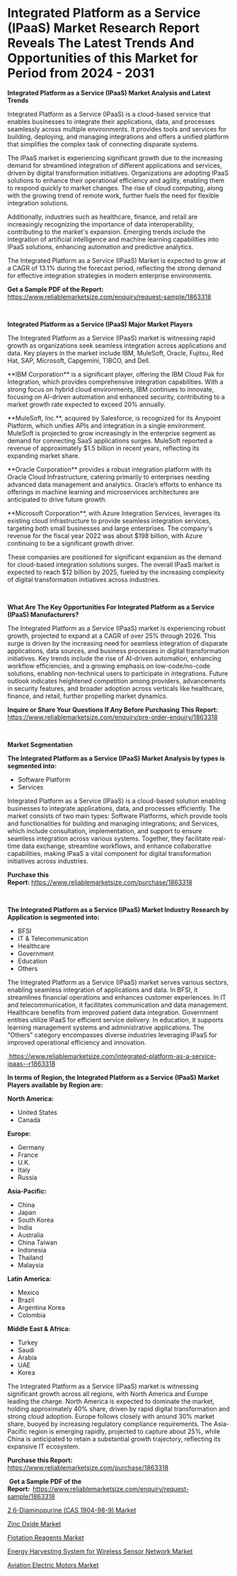 <p><h1>Integrated Platform as a Service (IPaaS) Market Research Report Reveals The Latest Trends And Opportunities of this Market for Period from 2024 - 2031</h1></p><p><strong>Integrated Platform as a Service (IPaaS) Market Analysis and Latest Trends</strong></p>
<p><p>Integrated Platform as a Service (IPaaS) is a cloud-based service that enables businesses to integrate their applications, data, and processes seamlessly across multiple environments. It provides tools and services for building, deploying, and managing integrations and offers a unified platform that simplifies the complex task of connecting disparate systems.</p><p>The IPaaS market is experiencing significant growth due to the increasing demand for streamlined integration of different applications and services, driven by digital transformation initiatives. Organizations are adopting IPaaS solutions to enhance their operational efficiency and agility, enabling them to respond quickly to market changes. The rise of cloud computing, along with the growing trend of remote work, further fuels the need for flexible integration solutions.</p><p>Additionally, industries such as healthcare, finance, and retail are increasingly recognizing the importance of data interoperability, contributing to the market's expansion. Emerging trends include the integration of artificial intelligence and machine learning capabilities into IPaaS solutions, enhancing automation and predictive analytics.</p><p>The Integrated Platform as a Service (IPaaS) Market is expected to grow at a CAGR of 13.1% during the forecast period, reflecting the strong demand for effective integration strategies in modern enterprise environments.</p></p>
<p><strong>Get a Sample PDF of the Report:&nbsp;</strong> <a href="https://www.reliablemarketsize.com/enquiry/request-sample/1863318?utm_campaign=1140&utm_medium=2&utm_source=Github&utm_content=ia&utm_term=21102024&utm_id=integrated-platform-as-a-service-ipaas">https://www.reliablemarketsize.com/enquiry/request-sample/1863318</a></p>
<p>&nbsp;</p>
<p><strong>Integrated Platform as a Service (IPaaS) Major Market Players</strong></p>
<p><p>The Integrated Platform as a Service (IPaaS) market is witnessing rapid growth as organizations seek seamless integration across applications and data. Key players in the market include IBM, MuleSoft, Oracle, Fujitsu, Red Hat, SAP, Microsoft, Capgemini, TIBCO, and Dell.</p><p>**IBM Corporation** is a significant player, offering the IBM Cloud Pak for Integration, which provides comprehensive integration capabilities. With a strong focus on hybrid cloud environments, IBM continues to innovate, focusing on AI-driven automation and enhanced security, contributing to a market growth rate expected to exceed 20% annually.</p><p>**MuleSoft, Inc.**, acquired by Salesforce, is recognized for its Anypoint Platform, which unifies APIs and integration in a single environment. MuleSoft is projected to grow increasingly in the enterprise segment as demand for connecting SaaS applications surges. MuleSoft reported a revenue of approximately $1.5 billion in recent years, reflecting its expanding market share.</p><p>**Oracle Corporation** provides a robust integration platform with its Oracle Cloud Infrastructure, catering primarily to enterprises needing advanced data management and analytics. Oracle’s efforts to enhance its offerings in machine learning and microservices architectures are anticipated to drive future growth.</p><p>**Microsoft Corporation**, with Azure Integration Services, leverages its existing cloud infrastructure to provide seamless integration services, targeting both small businesses and large enterprises. The company's revenue for the fiscal year 2022 was about $198 billion, with Azure continuing to be a significant growth driver.</p><p>These companies are positioned for significant expansion as the demand for cloud-based integration solutions surges. The overall IPaaS market is expected to reach $12 billion by 2025, fueled by the increasing complexity of digital transformation initiatives across industries.</p></p>
<p>&nbsp;</p>
<p><strong>What Are The Key Opportunities For Integrated Platform as a Service (IPaaS) Manufacturers?</strong></p>
<p><p>The Integrated Platform as a Service (IPaaS) market is experiencing robust growth, projected to expand at a CAGR of over 25% through 2026. This surge is driven by the increasing need for seamless integration of disparate applications, data sources, and business processes in digital transformation initiatives. Key trends include the rise of AI-driven automation, enhancing workflow efficiencies, and a growing emphasis on low-code/no-code solutions, enabling non-technical users to participate in integrations. Future outlook indicates heightened competition among providers, advancements in security features, and broader adoption across verticals like healthcare, finance, and retail, further propelling market dynamics.</p></p>
<p><strong>Inquire or Share Your Questions If Any Before Purchasing This Report:</strong> <a href="https://www.reliablemarketsize.com/enquiry/pre-order-enquiry/1863318?utm_campaign=1140&utm_medium=2&utm_source=Github&utm_content=ia&utm_term=21102024&utm_id=integrated-platform-as-a-service-ipaas">https://www.reliablemarketsize.com/enquiry/pre-order-enquiry/1863318</a></p>
<p>&nbsp;</p>
<p><strong>Market Segmentation</strong></p>
<p><strong>The Integrated Platform as a Service (IPaaS) Market Analysis by types is segmented into:</strong></p>
<p><ul><li>Software Platform</li><li>Services</li></ul></p>
<p><p>Integrated Platform as a Service (IPaaS) is a cloud-based solution enabling businesses to integrate applications, data, and processes efficiently. The market consists of two main types: Software Platforms, which provide tools and functionalities for building and managing integrations; and Services, which include consultation, implementation, and support to ensure seamless integration across various systems. Together, they facilitate real-time data exchange, streamline workflows, and enhance collaborative capabilities, making IPaaS a vital component for digital transformation initiatives across industries.</p></p>
<p><strong>Purchase this Report:&nbsp;</strong><a href="https://www.reliablemarketsize.com/purchase/1863318?utm_campaign=1140&utm_medium=2&utm_source=Github&utm_content=ia&utm_term=21102024&utm_id=integrated-platform-as-a-service-ipaas">https://www.reliablemarketsize.com/purchase/1863318</a></p>
<p>&nbsp;</p>
<p><strong>The Integrated Platform as a Service (IPaaS) Market Industry Research by Application is segmented into:</strong></p>
<p><ul><li>BFSI</li><li>IT & Telecommunication</li><li>Healthcare</li><li>Government</li><li>Education</li><li>Others</li></ul></p>
<p><p>The Integrated Platform as a Service (IPaaS) market serves various sectors, enabling seamless integration of applications and data. In BFSI, it streamlines financial operations and enhances customer experiences. In IT and telecommunication, it facilitates communication and data management. Healthcare benefits from improved patient data integration. Government entities utilize IPaaS for efficient service delivery. In education, it supports learning management systems and administrative applications. The "Others" category encompasses diverse industries leveraging IPaaS for improved operational efficiency and innovation.</p></p>
<p><a href="https://www.reliablemarketsize.com/integrated-platform-as-a-service-ipaas--r1863318?utm_campaign=1140&utm_medium=2&utm_source=Github&utm_content=ia&utm_term=21102024&utm_id=integrated-platform-as-a-service-ipaas">&nbsp;https://www.reliablemarketsize.com/integrated-platform-as-a-service-ipaas--r1863318</a></p>
<p><strong>In terms of Region, the Integrated Platform as a Service (IPaaS) Market Players available by Region are:</strong></p>
<p>
    <p> <strong> North America: </strong>
        <ul>
            <li>United States</li>
            <li>Canada</li>
        </ul>
        </p> 
    <p> <strong> Europe: </strong>
        <ul>
            <li>Germany</li>
            <li>France</li>
            <li>U.K.</li>
            <li>Italy</li>
            <li>Russia</li>
        </ul>
        </p> 
    <p> <strong> Asia-Pacific: </strong>
        <ul>
            <li>China</li>
            <li>Japan</li>
            <li>South Korea</li>
            <li>India</li>
            <li>Australia</li>
            <li>China Taiwan</li>
            <li>Indonesia</li>
            <li>Thailand</li>
            <li>Malaysia</li>
        </ul>
        </p> 
    <p> <strong> Latin America: </strong>
        <ul>
            <li>Mexico</li>
            <li>Brazil</li>
            <li>Argentina Korea</li>
            <li>Colombia</li>
        </ul>
        </p> 
    <p> <strong> Middle East & Africa: </strong>
        <ul>
            <li>Turkey</li>
            <li>Saudi</li>
            <li>Arabia</li>
            <li>UAE</li>
            <li>Korea</li>
        </ul>
    </p>
    </p>
<p><p>The Integrated Platform as a Service (IPaaS) market is witnessing significant growth across all regions, with North America and Europe leading the charge. North America is expected to dominate the market, holding approximately 40% share, driven by rapid digital transformation and strong cloud adoption. Europe follows closely with around 30% market share, buoyed by increasing regulatory compliance requirements. The Asia-Pacific region is emerging rapidly, projected to capture about 25%, while China is anticipated to retain a substantial growth trajectory, reflecting its expansive IT ecosystem.</p></p>
<p><strong>Purchase this Report: </strong><a href="https://www.reliablemarketsize.com/purchase/1863318?utm_campaign=1140&utm_medium=2&utm_source=Github&utm_content=ia&utm_term=21102024&utm_id=integrated-platform-as-a-service-ipaas">https://www.reliablemarketsize.com/purchase/1863318</a></p>
<p>&nbsp;<strong>Get a Sample PDF of the Report:&nbsp;&nbsp;</strong><a href="https://www.reliablemarketsize.com/enquiry/request-sample/1863318?utm_campaign=1140&utm_medium=2&utm_source=Github&utm_content=ia&utm_term=21102024&utm_id=integrated-platform-as-a-service-ipaas">https://www.reliablemarketsize.com/enquiry/request-sample/1863318</a></p>
<p><strong></strong></p>
<p><p><a href="https://github.com/AKSHATREPORTPRIME/Market-Research-Report-List-6/blob/main/26-diaminopurine-cas-1904-98-9-market.md?utm_campaign=1140&utm_medium=2&utm_source=Github&utm_content=ia&utm_term=21102024&utm_id=integrated-platform-as-a-service-ipaas">2,6-Diaminopurine (CAS 1904-98-9) Market</a></p><p><a href="https://www.linkedin.com/pulse/zinc-oxide-market-share-size-trends-industry-analysis-report-7sw1c?utm_campaign=1140&utm_medium=2&utm_source=Github&utm_content=ia&utm_term=21102024&utm_id=integrated-platform-as-a-service-ipaas">Zinc Oxide Market</a></p><p><a href="https://www.linkedin.com/pulse/flotation-reagents-market-research-report-exploring-size-revenue-2hwbc?utm_campaign=1140&utm_medium=2&utm_source=Github&utm_content=ia&utm_term=21102024&utm_id=integrated-platform-as-a-service-ipaas">Flotation Reagents Market</a></p><p><a href="https://www.linkedin.com/pulse/energy-harvesting-system-wireless-sensor-network-market-research-eqczc?utm_campaign=1140&utm_medium=2&utm_source=Github&utm_content=ia&utm_term=21102024&utm_id=integrated-platform-as-a-service-ipaas">Energy Harvesting System for Wireless Sensor Network Market</a></p><p><a href="https://issuu.com/reportprime-2/docs/aviation-electric-motors-market-siz_db7c43d6ccc0e7?utm_campaign=1140&utm_medium=2&utm_source=Github&utm_content=ia&utm_term=21102024&utm_id=integrated-platform-as-a-service-ipaas">Aviation Electric Motors Market</a></p></p>